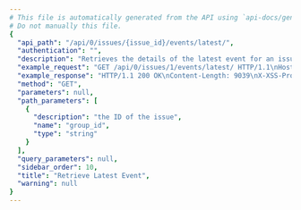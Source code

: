 ```yaml
---
# This file is automatically generated from the API using `api-docs/generate.py`
# Do not manually this file.
{
  "api_path": "/api/0/issues/{issue_id}/events/latest/", 
  "authentication": "", 
  "description": "Retrieves the details of the latest event for an issue.", 
  "example_request": "GET /api/0/issues/1/events/latest/ HTTP/1.1\nHost: sentry.io\nAuthorization: Bearer {base64-encoded-key-here}", 
  "example_response": "HTTP/1.1 200 OK\nContent-Length: 9039\nX-XSS-Protection: 1; mode=block\nContent-Language: en\nX-Content-Type-Options: nosniff\nVary: Accept-Language, Cookie\nAllow: GET, HEAD, OPTIONS\nX-Frame-Options: deny\nContent-Type: application/json\n\n{\n  \"context\": {\n    \"emptyList\": [], \n    \"emptyMap\": {}, \n    \"length\": 10837790, \n    \"results\": [\n      1, \n      2, \n      3, \n      4, \n      5\n    ], \n    \"session\": {\n      \"foo\": \"bar\"\n    }, \n    \"unauthorized\": false, \n    \"url\": \"http://example.org/foo/bar/\"\n  }, \n  \"contexts\": {}, \n  \"dateCreated\": \"2018-09-20T15:47:53Z\", \n  \"dateReceived\": \"2018-09-20T15:47:53Z\", \n  \"dist\": null, \n  \"entries\": [\n    {\n      \"data\": {\n        \"message\": \"This is an example Python exception\"\n      }, \n      \"type\": \"message\"\n    }, \n    {\n      \"data\": {\n        \"frames\": [\n          {\n            \"absPath\": \"/home/ubuntu/.virtualenvs/getsentry/src/raven/raven/base.py\", \n            \"colNo\": null, \n            \"context\": [\n              [\n                298, \n                \"                frames = stack\"\n              ], \n              [\n                299, \n                \"\"\n              ], \n              [\n                300, \n                \"            data.update({\"\n              ], \n              [\n                301, \n                \"                'sentry.interfaces.Stacktrace': {\"\n              ], \n              [\n                302, \n                \"                    'frames': get_stack_info(frames,\"\n              ], \n              [\n                303, \n                \"                        transformer=self.transform)\"\n              ], \n              [\n                304, \n                \"                },\"\n              ], \n              [\n                305, \n                \"            })\"\n              ], \n              [\n                306, \n                \"\"\n              ], \n              [\n                307, \n                \"        if 'sentry.interfaces.Stacktrace' in data:\"\n              ], \n              [\n                308, \n                \"            if self.include_paths:\"\n              ]\n            ], \n            \"errors\": null, \n            \"filename\": \"raven/base.py\", \n            \"function\": \"build_msg\", \n            \"inApp\": false, \n            \"instructionAddr\": null, \n            \"lineNo\": 303, \n            \"module\": \"raven.base\", \n            \"package\": null, \n            \"platform\": null, \n            \"symbol\": null, \n            \"symbolAddr\": null, \n            \"vars\": {\n              \"'culprit'\": null, \n              \"'data'\": {\n                \"'message'\": \"u'This is a test message generated using ``raven test``'\", \n                \"'sentry.interfaces.Message'\": {\n                  \"'message'\": \"u'This is a test message generated using ``raven test``'\", \n                  \"'params'\": []\n                }\n              }, \n              \"'date'\": \"datetime.datetime(2013, 8, 13, 3, 8, 24, 880386)\", \n              \"'event_id'\": \"'54a322436e1b47b88e239b78998ae742'\", \n              \"'event_type'\": \"'raven.events.Message'\", \n              \"'extra'\": {\n                \"'go_deeper'\": [\n                  [\n                    {\n                      \"'bar'\": [\n                        \"'baz'\"\n                      ], \n                      \"'foo'\": \"'bar'\"\n                    }\n                  ]\n                ], \n                \"'loadavg'\": [\n                  0.37255859375, \n                  0.5341796875, \n                  0.62939453125\n                ], \n                \"'user'\": \"'dcramer'\"\n              }, \n              \"'frames'\": \"<generator object iter_stack_frames at 0x107bcc3c0>\", \n              \"'handler'\": \"<raven.events.Message object at 0x107bd0890>\", \n              \"'k'\": \"'sentry.interfaces.Message'\", \n              \"'kwargs'\": {\n                \"'level'\": 20, \n                \"'message'\": \"'This is a test message generated using ``raven test``'\"\n              }, \n              \"'public_key'\": null, \n              \"'result'\": {\n                \"'message'\": \"u'This is a test message generated using ``raven test``'\", \n                \"'sentry.interfaces.Message'\": {\n                  \"'message'\": \"u'This is a test message generated using ``raven test``'\", \n                  \"'params'\": []\n                }\n              }, \n              \"'self'\": \"<raven.base.Client object at 0x107bb8210>\", \n              \"'stack'\": true, \n              \"'tags'\": null, \n              \"'time_spent'\": null, \n              \"'v'\": {\n                \"'message'\": \"u'This is a test message generated using ``raven test``'\", \n                \"'params'\": []\n              }\n            }\n          }, \n          {\n            \"absPath\": \"/home/ubuntu/.virtualenvs/getsentry/src/raven/raven/base.py\", \n            \"colNo\": null, \n            \"context\": [\n              [\n                454, \n                \"        if not self.is_enabled():\"\n              ], \n              [\n                455, \n                \"            return\"\n              ], \n              [\n                456, \n                \"\"\n              ], \n              [\n                457, \n                \"        data = self.build_msg(\"\n              ], \n              [\n                458, \n                \"            event_type, data, date, time_spent, extra, stack, tags=tags,\"\n              ], \n              [\n                459, \n                \"            **kwargs)\"\n              ], \n              [\n                460, \n                \"\"\n              ], \n              [\n                461, \n                \"        self.send(**data)\"\n              ], \n              [\n                462, \n                \"\"\n              ], \n              [\n                463, \n                \"        return (data.get('event_id'),)\"\n              ], \n              [\n                464, \n                \"\"\n              ]\n            ], \n            \"errors\": null, \n            \"filename\": \"raven/base.py\", \n            \"function\": \"capture\", \n            \"inApp\": false, \n            \"instructionAddr\": null, \n            \"lineNo\": 459, \n            \"module\": \"raven.base\", \n            \"package\": null, \n            \"platform\": null, \n            \"symbol\": null, \n            \"symbolAddr\": null, \n            \"vars\": {\n              \"'data'\": null, \n              \"'date'\": null, \n              \"'event_type'\": \"'raven.events.Message'\", \n              \"'extra'\": {\n                \"'go_deeper'\": [\n                  [\n                    {\n                      \"'bar'\": [\n                        \"'baz'\"\n                      ], \n                      \"'foo'\": \"'bar'\"\n                    }\n                  ]\n                ], \n                \"'loadavg'\": [\n                  0.37255859375, \n                  0.5341796875, \n                  0.62939453125\n                ], \n                \"'user'\": \"'dcramer'\"\n              }, \n              \"'kwargs'\": {\n                \"'level'\": 20, \n                \"'message'\": \"'This is a test message generated using ``raven test``'\"\n              }, \n              \"'self'\": \"<raven.base.Client object at 0x107bb8210>\", \n              \"'stack'\": true, \n              \"'tags'\": null, \n              \"'time_spent'\": null\n            }\n          }, \n          {\n            \"absPath\": \"/home/ubuntu/.virtualenvs/getsentry/src/raven/raven/base.py\", \n            \"colNo\": null, \n            \"context\": [\n              [\n                572, \n                \"        \\\"\\\"\\\"\"\n              ], \n              [\n                573, \n                \"        Creates an event from ``message``.\"\n              ], \n              [\n                574, \n                \"\"\n              ], \n              [\n                575, \n                \"        >>> client.captureMessage('My event just happened!')\"\n              ], \n              [\n                576, \n                \"        \\\"\\\"\\\"\"\n              ], \n              [\n                577, \n                \"        return self.capture('raven.events.Message', message=message, **kwargs)\"\n              ], \n              [\n                578, \n                \"\"\n              ], \n              [\n                579, \n                \"    def captureException(self, exc_info=None, **kwargs):\"\n              ], \n              [\n                580, \n                \"        \\\"\\\"\\\"\"\n              ], \n              [\n                581, \n                \"        Creates an event from an exception.\"\n              ], \n              [\n                582, \n                \"\"\n              ]\n            ], \n            \"errors\": null, \n            \"filename\": \"raven/base.py\", \n            \"function\": \"captureMessage\", \n            \"inApp\": false, \n            \"instructionAddr\": null, \n            \"lineNo\": 577, \n            \"module\": \"raven.base\", \n            \"package\": null, \n            \"platform\": null, \n            \"symbol\": null, \n            \"symbolAddr\": null, \n            \"vars\": {\n              \"'kwargs'\": {\n                \"'data'\": null, \n                \"'extra'\": {\n                  \"'go_deeper'\": [\n                    [\n                      {\n                        \"'bar'\": [\n                          \"'baz'\"\n                        ], \n                        \"'foo'\": \"'bar'\"\n                      }\n                    ]\n                  ], \n                  \"'loadavg'\": [\n                    0.37255859375, \n                    0.5341796875, \n                    0.62939453125\n                  ], \n                  \"'user'\": \"'dcramer'\"\n                }, \n                \"'level'\": 20, \n                \"'stack'\": true, \n                \"'tags'\": null\n              }, \n              \"'message'\": \"'This is a test message generated using ``raven test``'\", \n              \"'self'\": \"<raven.base.Client object at 0x107bb8210>\"\n            }\n          }, \n          {\n            \"absPath\": \"/home/ubuntu/.virtualenvs/getsentry/src/raven/raven/scripts/runner.py\", \n            \"colNo\": null, \n            \"context\": [\n              [\n                72, \n                \"        level=logging.INFO,\"\n              ], \n              [\n                73, \n                \"        stack=True,\"\n              ], \n              [\n                74, \n                \"        tags=options.get('tags', {}),\"\n              ], \n              [\n                75, \n                \"        extra={\"\n              ], \n              [\n                76, \n                \"            'user': get_uid(),\"\n              ], \n              [\n                77, \n                \"            'loadavg': get_loadavg(),\"\n              ], \n              [\n                78, \n                \"        },\"\n              ], \n              [\n                79, \n                \"    ))\"\n              ], \n              [\n                80, \n                \"\"\n              ], \n              [\n                81, \n                \"    if client.state.did_fail():\"\n              ], \n              [\n                82, \n                \"        print('error!')\"\n              ]\n            ], \n            \"errors\": null, \n            \"filename\": \"raven/scripts/runner.py\", \n            \"function\": \"send_test_message\", \n            \"inApp\": false, \n            \"instructionAddr\": null, \n            \"lineNo\": 77, \n            \"module\": \"raven.scripts.runner\", \n            \"package\": null, \n            \"platform\": null, \n            \"symbol\": null, \n            \"symbolAddr\": null, \n            \"vars\": {\n              \"'client'\": \"<raven.base.Client object at 0x107bb8210>\", \n              \"'data'\": null, \n              \"'k'\": \"'secret_key'\", \n              \"'options'\": {\n                \"'data'\": null, \n                \"'tags'\": null\n              }\n            }\n          }, \n          {\n            \"absPath\": \"/home/ubuntu/.virtualenvs/getsentry/src/raven/raven/scripts/runner.py\", \n            \"colNo\": null, \n            \"context\": [\n              [\n                107, \n                \"    print(\\\"Using DSN configuration:\\\")\"\n              ], \n              [\n                108, \n                \"    print(\\\" \\\", dsn)\"\n              ], \n              [\n                109, \n                \"    print()\"\n              ], \n              [\n                110, \n                \"\"\n              ], \n              [\n                111, \n                \"    client = Client(dsn, include_paths=['raven'])\"\n              ], \n              [\n                112, \n                \"    send_test_message(client, opts.__dict__)\"\n              ]\n            ], \n            \"errors\": null, \n            \"filename\": \"raven/scripts/runner.py\", \n            \"function\": \"main\", \n            \"inApp\": false, \n            \"instructionAddr\": null, \n            \"lineNo\": 112, \n            \"module\": \"raven.scripts.runner\", \n            \"package\": null, \n            \"platform\": null, \n            \"symbol\": null, \n            \"symbolAddr\": null, \n            \"vars\": {\n              \"'args'\": [\n                \"'test'\", \n                \"'https://ebc35f33e151401f9deac549978bda11:f3403f81e12e4c24942d505f086b2cad@sentry.io/1'\"\n              ], \n              \"'client'\": \"<raven.base.Client object at 0x107bb8210>\", \n              \"'dsn'\": \"'https://ebc35f33e151401f9deac549978bda11:f3403f81e12e4c24942d505f086b2cad@sentry.io/1'\", \n              \"'opts'\": \"<Values at 0x107ba3b00: {'data': None, 'tags': None}>\", \n              \"'parser'\": \"<optparse.OptionParser instance at 0x107ba3368>\", \n              \"'root'\": \"<logging.Logger object at 0x107ba5b10>\"\n            }\n          }\n        ], \n        \"framesOmitted\": null, \n        \"hasSystemFrames\": false, \n        \"registers\": null\n      }, \n      \"type\": \"stacktrace\"\n    }, \n    {\n      \"data\": {\n        \"context\": [\n          [\n            11, \n            \"{% endif %}\\n\"\n          ], \n          [\n            12, \n            \"<script src=\\\"{% static 'debug_toolbar/js/toolbar.js' %}\\\"></script>\\n\"\n          ], \n          [\n            13, \n            \"<div id=\\\"djDebug\\\" hidden=\\\"hidden\\\" dir=\\\"ltr\\\"\\n\"\n          ], \n          [\n            14, \n            \"     data-store-id=\\\"{{ toolbar.store_id }}\\\" data-render-panel-url=\\\"{% url 'djdt:render_panel' %}\\\"\\n\"\n          ], \n          [\n            15, \n            \"     {{ toolbar.config.ROOT_TAG_EXTRA_ATTRS|safe }}>\\n\"\n          ], \n          [\n            16, \n            \"\\t<div hidden=\\\"hidden\\\" id=\\\"djDebugToolbar\\\">\\n\"\n          ], \n          [\n            17, \n            \"\\t\\t<ul id=\\\"djDebugPanelList\\\">\\n\"\n          ]\n        ], \n        \"filename\": \"debug_toolbar/base.html\", \n        \"lineNo\": 14\n      }, \n      \"type\": \"template\"\n    }, \n    {\n      \"data\": {\n        \"cookies\": [\n          [\n            \"foo\", \n            \"bar\"\n          ], \n          [\n            \"biz\", \n            \"baz\"\n          ]\n        ], \n        \"data\": {\n          \"hello\": \"world\"\n        }, \n        \"env\": {\n          \"ENV\": \"prod\"\n        }, \n        \"fragment\": \"\", \n        \"headers\": [\n          [\n            \"Content-Type\", \n            \"application/json\"\n          ], \n          [\n            \"Referer\", \n            \"http://example.com\"\n          ], \n          [\n            \"User-Agent\", \n            \"Mozilla/5.0 (Windows NT 6.2; WOW64) AppleWebKit/537.36 (KHTML, like Gecko) Chrome/28.0.1500.72 Safari/537.36\"\n          ]\n        ], \n        \"inferredContentType\": \"application/json\", \n        \"method\": \"GET\", \n        \"query\": \"foo=bar\", \n        \"url\": \"http://example.com/foo\"\n      }, \n      \"type\": \"request\"\n    }\n  ], \n  \"errors\": [], \n  \"eventID\": \"61c6cfed787f4caf827835b6fb82ef9f\", \n  \"fingerprints\": [\n    \"c4a4d06bc314205bb3b6bdb612dde7f1\"\n  ], \n  \"groupID\": \"1\", \n  \"id\": \"1\", \n  \"message\": \"This is an example Python exception\", \n  \"metadata\": {\n    \"title\": \"This is an example Python exception\"\n  }, \n  \"nextEventID\": null, \n  \"packages\": {\n    \"my.package\": \"1.0.0\"\n  }, \n  \"platform\": \"python\", \n  \"previousEventID\": null, \n  \"release\": {\n    \"authors\": [], \n    \"commitCount\": 0, \n    \"data\": {}, \n    \"dateCreated\": \"2018-09-20T15:47:52.950Z\", \n    \"dateReleased\": null, \n    \"deployCount\": 0, \n    \"firstEvent\": \"2018-09-20T15:47:53.089Z\", \n    \"lastCommit\": null, \n    \"lastDeploy\": null, \n    \"lastEvent\": \"2018-09-20T15:47:53.089Z\", \n    \"newGroups\": 0, \n    \"owner\": null, \n    \"projects\": [\n      {\n        \"name\": \"Pump Station\", \n        \"slug\": \"pump-station\"\n      }\n    ], \n    \"ref\": null, \n    \"shortVersion\": \"593e1e1\", \n    \"url\": null, \n    \"version\": \"593e1e1f7222205faf2729e8d7766864717b48f6\"\n  }, \n  \"sdk\": null, \n  \"size\": 7055, \n  \"tags\": [\n    {\n      \"key\": \"browser\", \n      \"value\": \"Chrome 28.0\"\n    }, \n    {\n      \"key\": \"device\", \n      \"value\": \"Other\"\n    }, \n    {\n      \"key\": \"level\", \n      \"value\": \"error\"\n    }, \n    {\n      \"key\": \"os\", \n      \"value\": \"Windows 8\"\n    }, \n    {\n      \"key\": \"release\", \n      \"value\": \"593e1e1f7222205faf2729e8d7766864717b48f6\"\n    }, \n    {\n      \"key\": \"url\", \n      \"value\": \"http://example.com/foo\"\n    }, \n    {\n      \"key\": \"user\", \n      \"value\": \"id:1\"\n    }\n  ], \n  \"type\": \"default\", \n  \"user\": {\n    \"email\": \"sentry@example.com\", \n    \"id\": \"1\", \n    \"ip_address\": \"127.0.0.1\", \n    \"name\": \"Sentry\", \n    \"username\": \"sentry\"\n  }, \n  \"userReport\": null\n}", 
  "method": "GET", 
  "parameters": null, 
  "path_parameters": [
    {
      "description": "the ID of the issue", 
      "name": "group_id", 
      "type": "string"
    }
  ], 
  "query_parameters": null, 
  "sidebar_order": 10, 
  "title": "Retrieve Latest Event", 
  "warning": null
}
---
```


